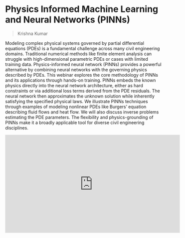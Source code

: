 # Physics Informed Machine Learning and Neural Networks (PINNs)

> Krishna Kumar

Modeling complex physical systems governed by partial differential equations (PDEs) is a fundamental challenge across many civil engineering domains. Traditional numerical methods like finite element analysis can struggle with high-dimensional parametric PDEs or cases with limited training data. Physics-informed neural network (PINNs) provides a powerful alternative by combining neural networks with the governing physics described by PDEs. This webinar explores the core methodology of PINNs and its applications through hands-on training. PINNs embeds the known physics directly into the neural network architecture, either as hard constraints or via additional loss terms derived from the PDE residuals. The neural network then approximates the unknown solution while inherently satisfying the specified physical laws. We illustrate PINNs techniques through examples of modeling nonlinear PDEs like Burgers’ equation describing fluid flows and heat flow. We will also discuss inverse problems estimating the PDE parameters. The flexibility and physics-grounding of PINNs make it a broadly applicable tool for diverse civil engineering disciplines.

<iframe width="560" height="315" src="https://www.youtube.com/embed/vJotIG5COF0?si=LoX7bjQqVrGyrXUU" title="YouTube video player" frameborder="0" allow="accelerometer; autoplay; clipboard-write; encrypted-media; gyroscope; picture-in-picture; web-share" referrerpolicy="strict-origin-when-cross-origin" allowfullscreen></iframe>